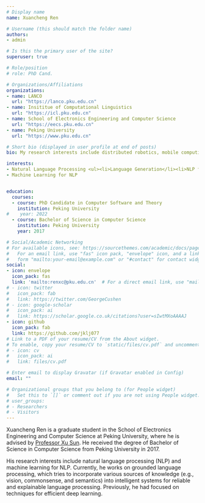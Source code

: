 ```yaml
---
# Display name
name: Xuancheng Ren

# Username (this should match the folder name)
authors:
- admin

# Is this the primary user of the site?
superuser: true

# Role/position
# role: PhD Cand.

# Organizations/Affiliations
organizations:
- name: LANCO
  url: "https://lanco.pku.edu.cn"
- name: Insititue of Computational Linguistics
  url: "https://icl.pku.edu.cn"
- name: School of Electronics Engineering and Computer Science
  url: "https://eecs.pku.edu.cn"
- name: Peking University
  url: "https://www.pku.edu.cn"

# Short bio (displayed in user profile at end of posts)
bio: My research interests include distributed robotics, mobile computing and programmable matter.

interests:
- Natural Language Processing <ul><li>Language Generation</li><li>NLP for Chinese</li></ul>
- Machine Learning for NLP


education:
  courses:
  - course: PhD Candidate in Computer Software and Theory
    institution: Peking University
#    year: 2022
  - course: Bachelor of Science in Computer Science
    institution: Peking University
    year: 2017

# Social/Academic Networking
# For available icons, see: https://sourcethemes.com/academic/docs/page-builder/#icons
#   For an email link, use "fas" icon pack, "envelope" icon, and a link in the
#   form "mailto:your-email@example.com" or "#contact" for contact widget.
social:
- icon: envelope
  icon_pack: fas
  link: 'mailto:renxc@pku.edu.cn'  # For a direct email link, use "mailto:test@example.org".
# - icon: twitter
#   icon_pack: fab
#   link: https://twitter.com/GeorgeCushen
# - icon: google-scholar
#   icon_pack: ai
#   link: https://scholar.google.co.uk/citations?user=sIwtMXoAAAAJ
- icon: github
  icon_pack: fab
  link: https://github.com/jklj077
# Link to a PDF of your resume/CV from the About widget.
# To enable, copy your resume/CV to `static/files/cv.pdf` and uncomment the lines below.
# - icon: cv
#   icon_pack: ai
#   link: files/cv.pdf

# Enter email to display Gravatar (if Gravatar enabled in Config)
email: ""

# Organizational groups that you belong to (for People widget)
#   Set this to `[]` or comment out if you are not using People widget.
# user_groups:
# - Researchers
# - Visitors
---
```


Xuancheng Ren is a graduate student in the School of Electronics Engineering and Computer Science at Peking University, where he is advised by [Professor Xu Sun](http://xusun.org). He received the degree of Bachelor of Science in Computer Science from Peking University in 2017.

His research interests include natural language processing (NLP) and machine learning for NLP. Currently, he works on grounded language processing, which tries to incorporate various sources of knowledge (e.g., vision, commonsense, and semantics) into intelligent systems for reliable and explainable language processing. Previously, he had focused on techniques for efficient deep learning.
